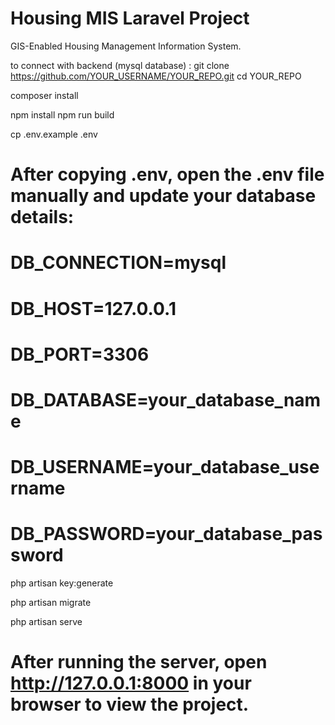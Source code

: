 # Housing MIS Laravel Project
GIS-Enabled Housing Management Information System.

to connect with backend (mysql database) :
git clone https://github.com/YOUR_USERNAME/YOUR_REPO.git
cd YOUR_REPO

composer install

npm install
npm run build

cp .env.example .env

# After copying .env, open the .env file manually and update your database details:
# DB_CONNECTION=mysql
# DB_HOST=127.0.0.1
# DB_PORT=3306
# DB_DATABASE=your_database_name
# DB_USERNAME=your_database_username
# DB_PASSWORD=your_database_password

php artisan key:generate

php artisan migrate

php artisan serve

# After running the server, open http://127.0.0.1:8000 in your browser to view the project.
